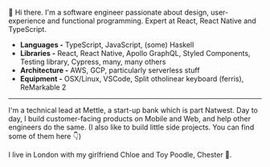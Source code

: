:wave: Hi there. I'm a software engineer passionate about design, user-experience and functional programming. Expert at React, React Native and TypeScript.

- **Languages -** TypeScript, JavaScript, (some) Haskell
- **Libraries -** React, React Native, Apollo GraphQL, Styled Components, Testing library, Cypress, many, many others
- **Architecture -** AWS, GCP, particularly serverless stuff
- **Equipment -** OSX/Linux, VSCode, Split otholinear keyboard (ferris), ReMarkable 2

---

I'm a technical lead at Mettle, a start-up bank which is part Natwest. Day to day, I build customer-facing products on Mobile and Web, and help other engineers do the same. (I also like to build little side projects. You can find some of them here 👇)

I live in London with my girlfriend Chloe and Toy Poodle, Chester 🐩.
